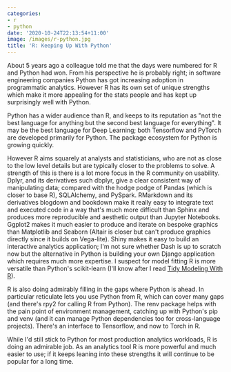 ```yaml
---
categories:
- r
- python
date: '2020-10-24T22:13:54+11:00'
image: /images/r-python.jpg
title: 'R: Keeping Up With Python'
---
```


About 5 years ago a colleague told me that the days were numbered for R and Python had won.
From his perspective he is probably right; in software engineering companies Python has got increasing adoption in programmatic analytics.
However R has its own set of unique strengths which make it more appealing for the stats people and has kept up surprisingly well with Python.

Python has a wider audience than R, and keeps to its reputation as "not the best language for anything but the second best language for everything".
It may be the best language for Deep Learning; both Tensorflow and PyTorch are developed primarily for Python.
The package ecosystem for Python is growing quickly.

However R aims squarely at analysts and statisticians, who are not as close to the low level details but are typically closer to the problems to solve.
A strength of this is there is a lot more focus in the R community on usability.
Dplyr, and its derivatives such dbplyr, give a clear consistent way of manipulating data; compared with the hodge podge of Pandas (which is closer to base R), SQLAlchemy, and PySpark.
RMarkdown and its derivatives blogdown and bookdown make it really easy to integrate text and executed code in a way that's much more difficult than Sphinx and produces more reproducible and aesthetic output than Jupyter Notebooks.
Ggplot2 makes it much easier to produce and iterate on bespoke graphics than Matplotlib and Seaborn (Altair is closer but can't produce graphics directly since it builds on Vega-lite).
Shiny makes it easy to build an interactive analytics application; I'm not sure whether Dash is up to scratch now but the alternative in Python is building your own Django application which requires much more expertise.
I suspect for model fitting R is more versatile than Python's scikit-learn (I'll know after I read [Tidy Modeling With R](https://www.tmwr.org)).

R is also doing admirably filling in the gaps where Python is ahead.
In particular reticulate lets you use Python from R, which can cover many gaps (and there's rpy2 for calling R from Python).
The renv package helps with the pain point of environment management, catching up with Python's pip and venv (and it can manage Python dependencies too for cross-language projects).
There's an interface to Tensorflow, and now to Torch in R.

While I'd still stick to Python for most production analytics workloads, R is doing an admirable job.
As an analytics tool R is more powerful and much easier to use; if it keeps leaning into these strengths it will continue to be popular for a long time.